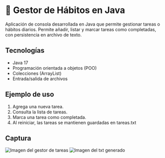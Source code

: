 # 🧮 Gestor de Hábitos en Java

Aplicación de consola desarrollada en Java que permite gestionar tareas o hábitos diarios.
Permite añadir, listar y marcar tareas como completadas, con persistencia en archivo de texto.

## Tecnologías
- Java 17
- Programación orientada a objetos (POO)
- Colecciones (ArrayList)
- Entrada/salida de archivos

## Ejemplo de uso
1. Agrega una nueva tarea.
2. Consulta la lista de tareas.
3. Marca una tarea como completada.
4. Al reiniciar, las tareas se mantienen guardadas en tareas.txt

## Captura
![Imagen del gestor de tareas](images/gestor-tareas.png)
![Imagen del txt generado](images/archivo-txt-del-gestor-de-tareas.png)